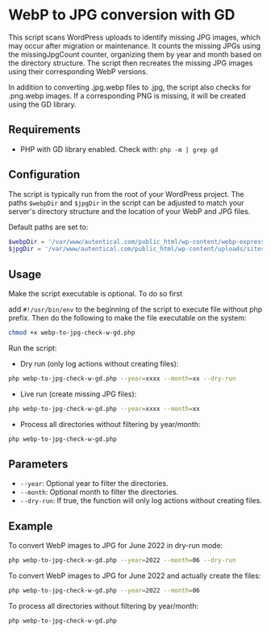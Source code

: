 # WebP to JPG conversion with GD

This script scans WordPress uploads to identify missing JPG images, which may occur after migration or maintenance. It counts the missing JPGs using the missingJpgCount counter, organizing them by year and month based on the directory structure. The script then recreates the missing JPG images using their corresponding WebP versions.

In addition to converting .jpg.webp files to .jpg, the script also checks for .png.webp images. If a corresponding PNG is missing, it will be created using the GD library.

## Requirements

- PHP with GD library enabled. Check with: `php -m | grep gd`

## Configuration

The script is typically run from the root of your WordPress project. The paths `$webpDir` and `$jpgDir` in the script can be adjusted to match your server's directory structure and the location of your WebP and JPG files.

Default paths are set to:
```php
$webpDir = '/var/www/autentical.com/public_html/wp-content/webp-express/webp-images/doc-root/wp-content/uploads/sites/42';
$jpgDir = '/var/www/autentical.com/public_html/wp-content/uploads/sites/42';
```

## Usage

Make the script executable is optional. To do so first 

add `#!/usr/bin/env` to the beginning of the script to execute file without php prefix. Then do the following to make the file executable on the system:
```sh
chmod +x webp-to-jpg-check-w-gd.php
```

Run the script:

- Dry run (only log actions without creating files):
```sh
php webp-to-jpg-check-w-gd.php --year=xxxx --month=xx --dry-run
```

- Live run (create missing JPG files):
```sh
php webp-to-jpg-check-w-gd.php --year=xxxx --month=xx
```

- Process all directories without filtering by year/month:
```sh
php webp-to-jpg-check-w-gd.php
```

## Parameters

- `--year`: Optional year to filter the directories.
- `--month`: Optional month to filter the directories.
- `--dry-run`: If true, the function will only log actions without creating files.

## Example

To convert WebP images to JPG for June 2022 in dry-run mode:
```sh
php webp-to-jpg-check-w-gd.php --year=2022 --month=06 --dry-run
```

To convert WebP images to JPG for June 2022 and actually create the files:
```sh
php webp-to-jpg-check-w-gd.php --year=2022 --month=06
```

To process all directories without filtering by year/month:
```sh
php webp-to-jpg-check-w-gd.php
```
